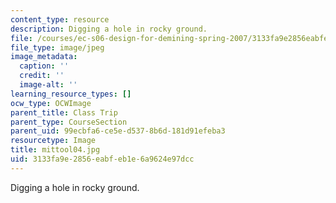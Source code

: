 ```yaml
---
content_type: resource
description: Digging a hole in rocky ground.
file: /courses/ec-s06-design-for-demining-spring-2007/3133fa9e2856eabfeb1e6a9624e97dcc_mittool04.jpg
file_type: image/jpeg
image_metadata:
  caption: ''
  credit: ''
  image-alt: ''
learning_resource_types: []
ocw_type: OCWImage
parent_title: Class Trip
parent_type: CourseSection
parent_uid: 99ecbfa6-ce5e-d537-8b6d-181d91efeba3
resourcetype: Image
title: mittool04.jpg
uid: 3133fa9e-2856-eabf-eb1e-6a9624e97dcc
---
```

Digging a hole in rocky ground.

